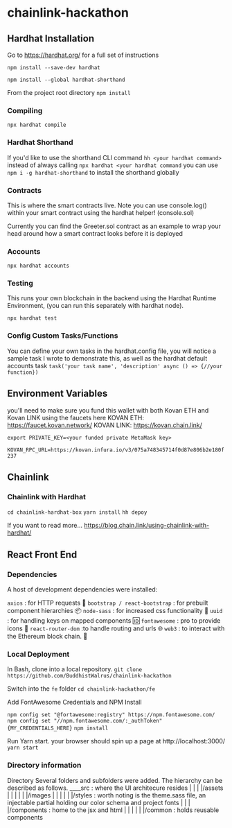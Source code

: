 # chainlink-hackathon


## Hardhat Installation
Go to https://hardhat.org/ for a full set of instructions

`npm install --save-dev hardhat`

`npm install --global hardhat-shorthand`

From the project root directory
`npm install`

### Compiling
`npx hardhat compile`

### Hardhat Shorthand
If you'd like to use the shorthand CLI command `hh <your hardhat command>` instead of always calling `npx hardhat <your hardhat command` you can use `npm i -g hardhat-shorthand` to install the shorthand globally

### Contracts
This is where the smart contracts live.
Note you can use console.log() within your smart contract using the hardhat helper! (console.sol)

Currently you can find the Greeter.sol contract as an example to wrap your head around how a smart contract looks before it is deployed 

### Accounts
`npx hardhat accounts`

### Testing
This runs your own blockchain in the backend using the Hardhat Runtime Environment, (you can run this separately with hardhat node).

`npx hardhat test`

### Config Custom Tasks/Functions
You can define your own tasks in the hardhat.config file, you will notice a sample task I wrote to demonstrate this, as well as the hardhat default accounts task
`task('your task name', 'description' async () => {//your function})`


## Environment Variables
you'll need to make sure you fund this wallet with both Kovan ETH and Kovan LINK using the faucets here
KOVAN ETH: https://faucet.kovan.network/
KOVAN LINK: https://kovan.chain.link/

`export PRIVATE_KEY=<your funded private MetaMask key>`

`KOVAN_RPC_URL=https://kovan.infura.io/v3/075a748345714f0d87e806b2e180f237`

## Chainlink

### Chainlink with Hardhat 

`cd chainlink-hardhat-box`
`yarn install`
`hh depoy`

If you want to read more... https://blog.chain.link/using-chainlink-with-hardhat/






## React Front End

### Dependencies
A host of development dependencies were installed:

`axios` : for HTTP requests 🧾
`bootstrap / react-bootstrap` : for prebuilt component hierarchies 📦
`node-sass` : for increased css functionality 💄
`uuid` : for handling keys on mapped components 🆔
`fontawesome` : pro to provide icons 🍨
`react-router-dom` :to handle routing and urls 🌐
`web3` : to interact with the Ethereum block chain. 💸



### Local Deployment

In Bash, clone into a local repository.
`git clone https://github.com/BuddhistWalrus/chainlink-hackathon`

Switch into the `fe` folder
`cd chainlink-hackathon/fe`

Add FontAwesome Credentials and NPM Install

`npm config set "@fortawesome:registry" https://npm.fontawesome.com/`
`npm config set "//npm.fontawesome.com/:_authToken"{MY_CREDENTIALS_HERE}`
`npm install`

Run Yarn start. your browser should spin up a page at http://localhost:3000/
`yarn start`


### Directory information 

Directory
Several folders and subfolders were added. The hierarchy can be described as follows.
____src : where the UI architecure resides
| |
| |/assets
| | |
| | |/images
| | |
| | |/styles : worth noting is the theme.sass file, an injectable partial holding our color schema and project fonts
| |
| |/components : home to the jsx and html
| | |
| | |/common : holds reusable components


